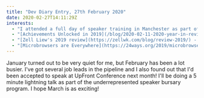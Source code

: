 ```yaml
---
title: "Dev Diary Entry, 27th February 2020"
date: 2020-02-27T14:11:29Z
interests:
  - "I attended a full day of speaker training in Manchester as part of being accepted onto UpFront Conf's underrepresented speaker program with five other speakers. It was very useful and I've near enough got my talk laid out six weeks in advance!"
  - "[Achievements Unlocked in 2019](/blog/2020-02-11-2020-year-in-review.md) - I belatedly posted my own year in review post. Spoiler: I had a baby."
  - "[Zell Liew's 2019 review](https://zellwk.com/blog/review-2019/) - I love reading other developer's annual review posts, and this one also surprisingly featured candid confessions about being a new parent which I loved reading."
  - "[Microbrowsers are Everywhere](https://24ways.org/2019/microbrowsers-are-everywhere/) - all about those little site previews you see in chat apps and on social media."
---
```


January turned out to be very quiet for me, but February has been a lot busier. I've got several job leads in the pipeline and I also found out that I'd been accepted to speak at UpFront Conference next month! I'll be doing a 5 minute lightning talk as part of the underrepresented speaker bursary program. I hope March is as exciting!
